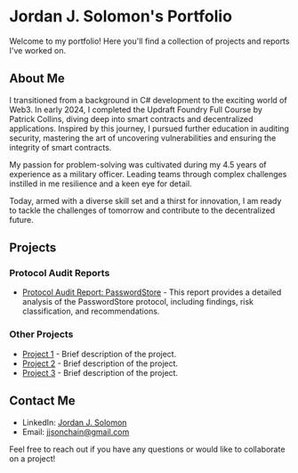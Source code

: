 # Jordan J. Solomon's Portfolio

Welcome to my portfolio! Here you'll find a collection of projects and reports I've worked on. 

## About Me

I transitioned from a background in C# development to the exciting world of Web3. In early 2024, I completed the Updraft Foundry Full Course by Patrick Collins, diving deep into smart contracts and decentralized applications. Inspired by this journey, I pursued further education in auditing security, mastering the art of uncovering vulnerabilities and ensuring the integrity of smart contracts.

My passion for problem-solving was cultivated during my 4.5 years of experience as a military officer. Leading teams through complex challenges instilled in me resilience and a keen eye for detail.

Today, armed with a diverse skill set and a thirst for innovation, I am ready to tackle the challenges of tomorrow and contribute to the decentralized future.
## Projects

### Protocol Audit Reports

- [Protocol Audit Report: PasswordStore](https://github.com/JJScar/my-security-reviews/blob/main/21-05-2024-PasswordStore-Report.pdf) - This report provides a detailed analysis of the PasswordStore protocol, including findings, risk classification, and recommendations.

### Other Projects

- [Project 1](link_to_project_1) - Brief description of the project.
- [Project 2](link_to_project_2) - Brief description of the project.
- [Project 3](link_to_project_3) - Brief description of the project.

## Contact Me

- LinkedIn: [Jordan J. Solomon](https://www.linkedin.com/in/jordan-solomon-b735b8165/)
- Email: jjsonchain@gmail.com

Feel free to reach out if you have any questions or would like to collaborate on a project!
